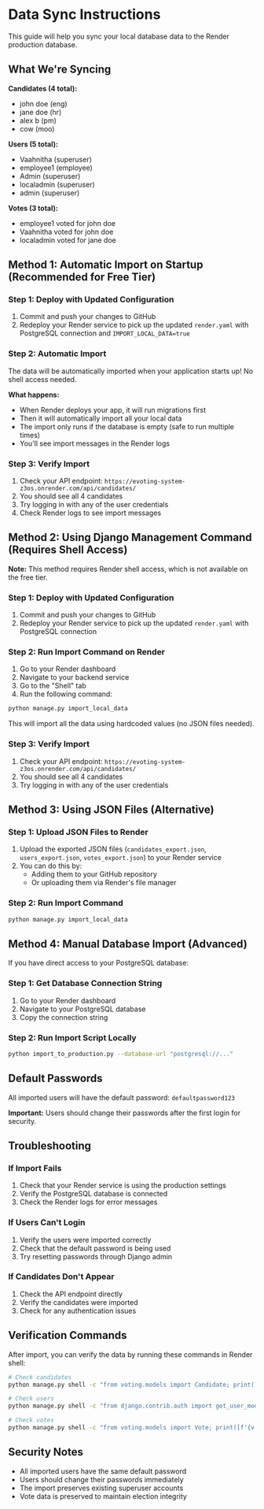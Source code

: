 # Data Sync Instructions

This guide will help you sync your local database data to the Render production database.

## What We're Syncing

**Candidates (4 total):**
- john doe (eng)
- jane doe (hr) 
- alex b (pm)
- cow (moo)

**Users (5 total):**
- Vaahnitha (superuser)
- employee1 (employee)
- Admin (superuser)
- localadmin (superuser)
- admin (superuser)

**Votes (3 total):**
- employee1 voted for john doe
- Vaahnitha voted for john doe
- localadmin voted for jane doe

## Method 1: Automatic Import on Startup (Recommended for Free Tier)

### Step 1: Deploy with Updated Configuration
1. Commit and push your changes to GitHub
2. Redeploy your Render service to pick up the updated `render.yaml` with PostgreSQL connection and `IMPORT_LOCAL_DATA=true`

### Step 2: Automatic Import
The data will be automatically imported when your application starts up! No shell access needed.

**What happens:**
- When Render deploys your app, it will run migrations first
- Then it will automatically import all your local data
- The import only runs if the database is empty (safe to run multiple times)
- You'll see import messages in the Render logs

### Step 3: Verify Import
1. Check your API endpoint: `https://evoting-system-z3os.onrender.com/api/candidates/`
2. You should see all 4 candidates
3. Try logging in with any of the user credentials
4. Check Render logs to see import messages

## Method 2: Using Django Management Command (Requires Shell Access)

**Note:** This method requires Render shell access, which is not available on the free tier.

### Step 1: Deploy with Updated Configuration
1. Commit and push your changes to GitHub
2. Redeploy your Render service to pick up the updated `render.yaml` with PostgreSQL connection

### Step 2: Run Import Command on Render
1. Go to your Render dashboard
2. Navigate to your backend service
3. Go to the "Shell" tab
4. Run the following command:

```bash
python manage.py import_local_data
```

This will import all the data using hardcoded values (no JSON files needed).

### Step 3: Verify Import
1. Check your API endpoint: `https://evoting-system-z3os.onrender.com/api/candidates/`
2. You should see all 4 candidates
3. Try logging in with any of the user credentials

## Method 3: Using JSON Files (Alternative)

### Step 1: Upload JSON Files to Render
1. Upload the exported JSON files (`candidates_export.json`, `users_export.json`, `votes_export.json`) to your Render service
2. You can do this by:
   - Adding them to your GitHub repository
   - Or uploading them via Render's file manager

### Step 2: Run Import Command
```bash
python manage.py import_local_data
```

## Method 4: Manual Database Import (Advanced)

If you have direct access to your PostgreSQL database:

### Step 1: Get Database Connection String
1. Go to your Render dashboard
2. Navigate to your PostgreSQL database
3. Copy the connection string

### Step 2: Run Import Script Locally
```bash
python import_to_production.py --database-url "postgresql://..."
```

## Default Passwords

All imported users will have the default password: `defaultpassword123`

**Important:** Users should change their passwords after the first login for security.

## Troubleshooting

### If Import Fails
1. Check that your Render service is using the production settings
2. Verify the PostgreSQL database is connected
3. Check the Render logs for error messages

### If Users Can't Login
1. Verify the users were imported correctly
2. Check that the default password is being used
3. Try resetting passwords through Django admin

### If Candidates Don't Appear
1. Check the API endpoint directly
2. Verify the candidates were imported
3. Check for any authentication issues

## Verification Commands

After import, you can verify the data by running these commands in Render shell:

```bash
# Check candidates
python manage.py shell -c "from voting.models import Candidate; print([c.name for c in Candidate.objects.all()])"

# Check users
python manage.py shell -c "from django.contrib.auth import get_user_model; User = get_user_model(); print([u.username for u in User.objects.all()])"

# Check votes
python manage.py shell -c "from voting.models import Vote; print([f'{v.voter.username} -> {v.candidate.name}' for v in Vote.objects.all()])"
```

## Security Notes

- All imported users have the same default password
- Users should change their passwords immediately
- The import preserves existing superuser accounts
- Vote data is preserved to maintain election integrity
